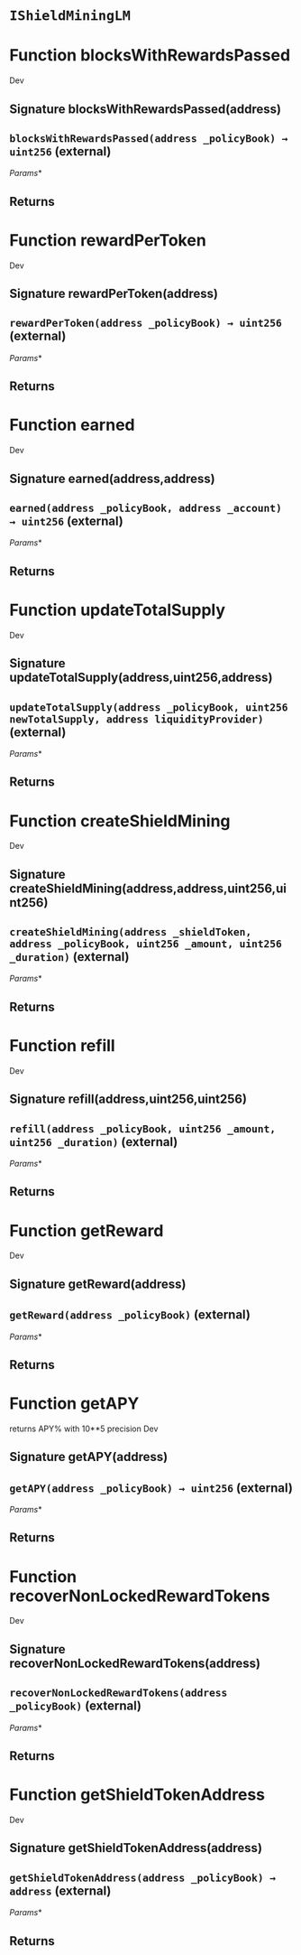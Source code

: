 # `IShieldMiningLM`




# Function blocksWithRewardsPassed

Dev 
## Signature blocksWithRewardsPassed(address)
## `blocksWithRewardsPassed(address _policyBook) → uint256` (external)
*Params**

**Returns**
-----
# Function rewardPerToken

Dev 
## Signature rewardPerToken(address)
## `rewardPerToken(address _policyBook) → uint256` (external)
*Params**

**Returns**
-----
# Function earned

Dev 
## Signature earned(address,address)
## `earned(address _policyBook, address _account) → uint256` (external)
*Params**

**Returns**
-----
# Function updateTotalSupply

Dev 
## Signature updateTotalSupply(address,uint256,address)
## `updateTotalSupply(address _policyBook, uint256 newTotalSupply, address liquidityProvider)` (external)
*Params**

**Returns**
-----
# Function createShieldMining

Dev 
## Signature createShieldMining(address,address,uint256,uint256)
## `createShieldMining(address _shieldToken, address _policyBook, uint256 _amount, uint256 _duration)` (external)
*Params**

**Returns**
-----
# Function refill

Dev 
## Signature refill(address,uint256,uint256)
## `refill(address _policyBook, uint256 _amount, uint256 _duration)` (external)
*Params**

**Returns**
-----
# Function getReward

Dev 
## Signature getReward(address)
## `getReward(address _policyBook)` (external)
*Params**

**Returns**
-----
# Function getAPY
returns APY% with 10**5 precision
Dev 
## Signature getAPY(address)
## `getAPY(address _policyBook) → uint256` (external)
*Params**

**Returns**
-----
# Function recoverNonLockedRewardTokens

Dev 
## Signature recoverNonLockedRewardTokens(address)
## `recoverNonLockedRewardTokens(address _policyBook)` (external)
*Params**

**Returns**
-----
# Function getShieldTokenAddress

Dev 
## Signature getShieldTokenAddress(address)
## `getShieldTokenAddress(address _policyBook) → address` (external)
*Params**

**Returns**
-----

